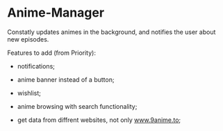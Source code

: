 # Anime-Manager
Constatly updates animes in the background, and notifies the user about new episodes.

Features to add (from Priority):

- notifications;
- anime banner instead of a button;
- wishlist;
- anime browsing with search functionality;

- get data from diffrent websites, not only www.9anime.to;

